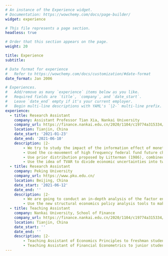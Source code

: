 ```yaml
---
# An instance of the Experience widget.
# Documentation: https://wowchemy.com/docs/page-builder/
widget: experience

# This file represents a page section.
headless: true

# Order that this section appears on the page.
weight: 20

title: Experience
subtitle:

# Date format for experience
#   Refer to https://wowchemy.com/docs/customization/#date-format
date_format: Jan 2006

# Experiences.
#   Add/remove as many `experience` items below as you like.
#   Required fields are `title`, `company`, and `date_start`.
#   Leave `date_end` empty if it's your current employer.
#   Begin multi-line descriptions with YAML's `|2-` multi-line prefix.
experience:
  - title: Research Assistant
    company: Assistant Professor Tian Xia, Nankai University
    company_url: https://finance.nankai.edu.cn/2020/1104/c19774a315334/page.htm
    location: Tianjin, China
    date_start: '2021-01-23'
    date_end: '2021-06-10'
    description: |2-
        - We try to study the impact of the information effect of monetary policy on various sectors of the Macro economy under different states of economic uncertainty. 
        - Used the co-movement of high frequency federal fund future changes and S&P 500 indexes as symbol recognition to identify.
        - Use prior distribution proposed by Litterman (1986), combined with Gibbs sampling, to get the posterior distribution of the model.
        - Use the idea of TVAR to divide economic uncertainties into two stages and run regressions distinctively.
  - title: Research Assistant
    company: Peking University
    company_url: https://www.pku.edu.cn/
    location: Beijing, China
    date_start: '2021-06-12'
    date_end: ''
    description: |2-
        - We are going to conduct an in-depth analysis of the factor endowments and comparative advantages of the enterprises in Yili, Xinjiang.
        - Use the new structural economics policy analysis tools to make development recommendations for local governments.
  - title: Teaching Assistant
    company: Nankai University, School of Finance
    company_url: https://finance.nankai.edu.cn/2020/1104/c19774a315334/page.htm
    location: Tianjin, China
    date_start: ''
    date_end: ''
    description: |2-
        - Teaching Assistant of Economics Principles to freshman students, 2019 Fall Semester
        - Teaching Assistant of Financial Econometrics to junior students, 2021 Spring Semester
---
```


